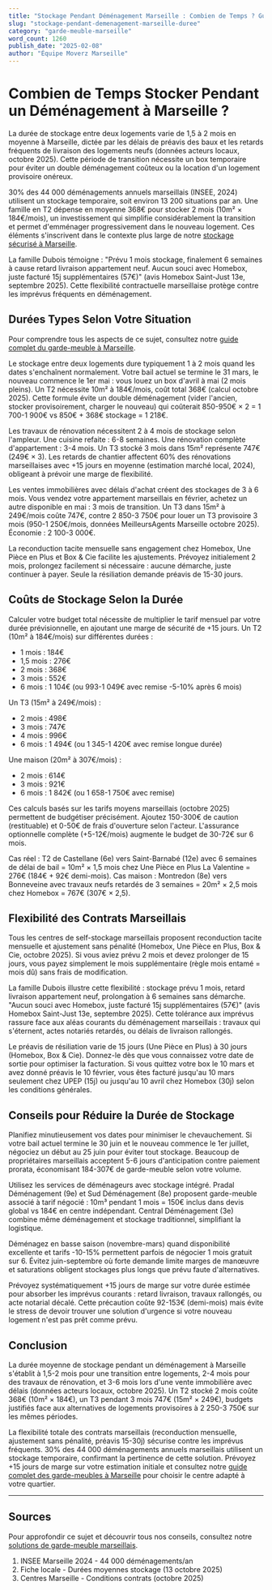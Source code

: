 ```yaml
---
title: "Stockage Pendant Déménagement Marseille : Combien de Temps ? Guide 2025"
slug: "stockage-pendant-demenagement-marseille-duree"
category: "garde-meuble-marseille"
word_count: 1260
publish_date: "2025-02-08"
author: "Équipe Moverz Marseille"
---
```


# Combien de Temps Stocker Pendant un Déménagement à Marseille ?

La durée de stockage entre deux logements varie de 1,5 à 2 mois en moyenne à Marseille, dictée par les délais de préavis des baux et les retards fréquents de livraison des logements neufs (données acteurs locaux, octobre 2025). Cette période de transition nécessite un box temporaire pour éviter un double déménagement coûteux ou la location d'un logement provisoire onéreux.

30% des 44 000 déménagements annuels marseillais (INSEE, 2024) utilisent un stockage temporaire, soit environ 13 200 situations par an. Une famille en T2 dépense en moyenne 368€ pour stocker 2 mois (10m² × 184€/mois), un investissement qui simplifie considérablement la transition et permet d'emménager progressivement dans le nouveau logement. Ces éléments s'inscrivent dans le contexte plus large de notre [stockage sécurisé à Marseille](/blog/garde-meuble-marseille/garde-meuble-marseille-guide-complet).

La famille Dubois témoigne : "Prévu 1 mois stockage, finalement 6 semaines à cause retard livraison appartement neuf. Aucun souci avec Homebox, juste facturé 15j supplémentaires (57€)" (avis Homebox Saint-Just 13e, septembre 2025). Cette flexibilité contractuelle marseillaise protège contre les imprévus fréquents en déménagement.

## Durées Types Selon Votre Situation

Pour comprendre tous les aspects de ce sujet, consultez notre [guide complet du garde-meuble à Marseille](/blog/garde-meuble-marseille/garde-meuble-marseille-guide-complet).

Le stockage entre deux logements dure typiquement 1 à 2 mois quand les dates s'enchaînent normalement. Votre bail actuel se termine le 31 mars, le nouveau commence le 1er mai : vous louez un box d'avril à mai (2 mois pleins). Un T2 nécessite 10m² à 184€/mois, coût total 368€ (calcul octobre 2025). Cette formule évite un double déménagement (vider l'ancien, stocker provisoirement, charger le nouveau) qui coûterait 850-950€ × 2 = 1 700-1 900€ vs 850€ + 368€ stockage = 1 218€.

Les travaux de rénovation nécessitent 2 à 4 mois de stockage selon l'ampleur. Une cuisine refaite : 6-8 semaines. Une rénovation complète d'appartement : 3-4 mois. Un T3 stocké 3 mois dans 15m² représente 747€ (249€ × 3). Les retards de chantier affectent 60% des rénovations marseillaises avec +15 jours en moyenne (estimation marché local, 2024), obligeant à prévoir une marge de flexibilité.

Les ventes immobilières avec délais d'achat créent des stockages de 3 à 6 mois. Vous vendez votre appartement marseillais en février, achetez un autre disponible en mai : 3 mois de transition. Un T3 dans 15m² à 249€/mois coûte 747€, contre 2 850-3 750€ pour louer un T3 provisoire 3 mois (950-1 250€/mois, données MeilleursAgents Marseille octobre 2025). Économie : 2 100-3 000€.

La reconduction tacite mensuelle sans engagement chez Homebox, Une Pièce en Plus et Box & Cie facilite les ajustements. Prévoyez initialement 2 mois, prolongez facilement si nécessaire : aucune démarche, juste continuer à payer. Seule la résiliation demande préavis de 15-30 jours.

## Coûts de Stockage Selon la Durée

Calculer votre budget total nécessite de multiplier le tarif mensuel par votre durée prévisionnelle, en ajoutant une marge de sécurité de +15 jours. Un T2 (10m² à 184€/mois) sur différentes durées :

- 1 mois : 184€
- 1,5 mois : 276€
- 2 mois : 368€
- 3 mois : 552€
- 6 mois : 1 104€ (ou 993-1 049€ avec remise -5-10% après 6 mois)

Un T3 (15m² à 249€/mois) :

- 2 mois : 498€
- 3 mois : 747€
- 4 mois : 996€
- 6 mois : 1 494€ (ou 1 345-1 420€ avec remise longue durée)

Une maison (20m² à 307€/mois) :

- 2 mois : 614€
- 3 mois : 921€
- 6 mois : 1 842€ (ou 1 658-1 750€ avec remise)

Ces calculs basés sur les tarifs moyens marseillais (octobre 2025) permettent de budgétiser précisément. Ajoutez 150-300€ de caution (restituable) et 0-50€ de frais d'ouverture selon l'acteur. L'assurance optionnelle complète (+5-12€/mois) augmente le budget de 30-72€ sur 6 mois.

Cas réel : T2 de Castellane (6e) vers Saint-Barnabé (12e) avec 6 semaines de délai de bail = 10m² × 1,5 mois chez Une Pièce en Plus La Valentine = 276€ (184€ + 92€ demi-mois). Cas maison : Montredon (8e) vers Bonneveine avec travaux neufs retardés de 3 semaines = 20m² × 2,5 mois chez Homebox = 767€ (307€ × 2,5).

## Flexibilité des Contrats Marseillais

Tous les centres de self-stockage marseillais proposent reconduction tacite mensuelle et ajustement sans pénalité (Homebox, Une Pièce en Plus, Box & Cie, octobre 2025). Si vous aviez prévu 2 mois et devez prolonger de 15 jours, vous payez simplement le mois supplémentaire (règle mois entamé = mois dû) sans frais de modification.

La famille Dubois illustre cette flexibilité : stockage prévu 1 mois, retard livraison appartement neuf, prolongation à 6 semaines sans démarche. "Aucun souci avec Homebox, juste facturé 15j supplémentaires (57€)" (avis Homebox Saint-Just 13e, septembre 2025). Cette tolérance aux imprévus rassure face aux aléas courants du déménagement marseillais : travaux qui s'éternent, actes notariés retardés, ou délais de livraison rallongés.

Le préavis de résiliation varie de 15 jours (Une Pièce en Plus) à 30 jours (Homebox, Box & Cie). Donnez-le dès que vous connaissez votre date de sortie pour optimiser la facturation. Si vous quittez votre box le 10 mars et avez donné préavis le 10 février, vous êtes facturé jusqu'au 10 mars seulement chez UPEP (15j) ou jusqu'au 10 avril chez Homebox (30j) selon les conditions générales.

## Conseils pour Réduire la Durée de Stockage

Planifiez minutieusement vos dates pour minimiser le chevauchement. Si votre bail actuel termine le 30 juin et le nouveau commence le 1er juillet, négociez un début au 25 juin pour éviter tout stockage. Beaucoup de propriétaires marseillais acceptent 5-6 jours d'anticipation contre paiement prorata, économisant 184-307€ de garde-meuble selon votre volume.

Utilisez les services de déménageurs avec stockage intégré. Pradal Déménagement (9e) et Sud Déménagement (8e) proposent garde-meuble associé à tarif négocié : 10m³ pendant 1 mois = 150€ inclus dans devis global vs 184€ en centre indépendant. Central Déménagement (3e) combine même déménagement et stockage traditionnel, simplifiant la logistique.

Déménagez en basse saison (novembre-mars) quand disponibilité excellente et tarifs -10-15% permettent parfois de négocier 1 mois gratuit sur 6. Évitez juin-septembre où forte demande limite marges de manœuvre et saturations obligent stockages plus longs que prévu faute d'alternatives.

Prévoyez systématiquement +15 jours de marge sur votre durée estimée pour absorber les imprévus courants : retard livraison, travaux rallongés, ou acte notarial décalé. Cette précaution coûte 92-153€ (demi-mois) mais évite le stress de devoir trouver une solution d'urgence si votre nouveau logement n'est pas prêt comme prévu.

## Conclusion

La durée moyenne de stockage pendant un déménagement à Marseille s'établit à 1,5-2 mois pour une transition entre logements, 2-4 mois pour des travaux de rénovation, et 3-6 mois lors d'une vente immobilière avec délais (données acteurs locaux, octobre 2025). Un T2 stocké 2 mois coûte 368€ (10m² × 184€), un T3 pendant 3 mois 747€ (15m² × 249€), budgets justifiés face aux alternatives de logements provisoires à 2 250-3 750€ sur les mêmes périodes.

La flexibilité totale des contrats marseillais (reconduction mensuelle, ajustement sans pénalité, préavis 15-30j) sécurise contre les imprévus fréquents. 30% des 44 000 déménagements annuels marseillais utilisent un stockage temporaire, confirmant la pertinence de cette solution. Prévoyez +15 jours de marge sur votre estimation initiale et consultez notre [guide complet des garde-meubles à Marseille](/blog/garde-meuble-marseille/garde-meuble-marseille-guide-complet) pour choisir le centre adapté à votre quartier.

---

## Sources

Pour approfondir ce sujet et découvrir tous nos conseils, consultez notre [solutions de garde-meuble marseillais](/blog/garde-meuble-marseille/garde-meuble-marseille-guide-complet).

1. INSEE Marseille 2024 - 44 000 déménagements/an
2. Fiche locale - Durées moyennes stockage (13 octobre 2025)
3. Centres Marseille - Conditions contrats (octobre 2025)

